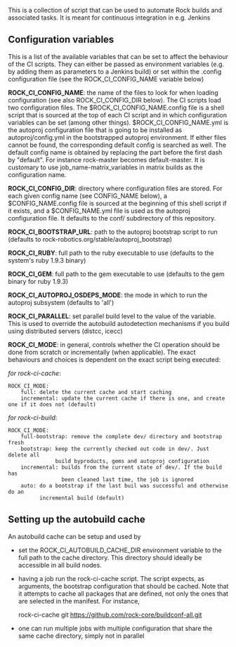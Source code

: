 This is a collection of script that can be used to automate Rock builds and
associated tasks. It is meant for continuous integration in e.g. Jenkins

Configuration variables
-----------------------
This is a list of the available variables that can be set to affect the behaviour
of the CI scripts. They can either be passed as environment variables (e.g. by
adding them as parameters to a Jenkins build) or set within the .config configuration
file (see the ROCK_CI_CONFIG_NAME variable below)

__ROCK_CI_CONFIG_NAME__: the name of the files to look for when loading
configuration (see also ROCK_CI_CONFIG_DIR below). The CI scripts load two
configuration files. The $ROCK_CI_CONFIG_NAME.config file is a shell script that
is sourced at the top of each CI script and in which configuration variables can
be set (among other things). $ROCK_CI_CONFIG_NAME.yml is the autoproj
configuration file that is going to be installed as autoproj/config.yml in the
bootstrapped autoproj environment. If either files cannot be found, the
corresponding default config is searched as well. The default config name is
obtained by replacing the part before the first dash by "default". For instance
rock-master becomes default-master. It is customary to use
job_name-matrix_variables in matrix builds as the configuration name.

__ROCK_CI_CONFIG_DIR__: directory where configuration files are stored. For each
given config name (see CONFIG_NAME below), a $CONFIG_NAME.config file is sourced
at the beginning of this shell script if it exists, and a $CONFIG_NAME.yml file
is used as the autoproj configuration file. It defaults to the conf/
subdirectory of this repository.

__ROCK_CI_BOOTSTRAP_URL__: path to the autoproj bootstrap script to run (defaults to
rock-robotics.org/stable/autoproj_bootstrap)

__ROCK_CI_RUBY__: full path to the ruby executable to use (defaults to the
system's ruby 1.9.3 binary)

__ROCK_CI_GEM__: full path to the gem executable to use (defaults to the gem
binary for ruby 1.9.3)

__ROCK_CI_AUTOPROJ_OSDEPS_MODE__: the mode in which to run the autoproj subsystem
(defaults to 'all')

__ROCK_CI_PARALLEL__: set parallel build level to the value of the variable.  This
is used to override the autobuild autodetection mechanisms if you build using
distributed servers (distcc, icecc)

__ROCK_CI_MODE__: in general, controls whether the CI operation should be done
from scratch or incrementally (when applicable). The exact behaviours and
choices is dependent on the exact script being executed:

_for rock-ci-cache_:
```
ROCK_CI_MODE:
    full: delete the current cache and start caching
    incremental: update the current cache if there is one, and create one if it does not (default)
```

_for rock-ci-build_:
```
ROCK_CI_MODE:
    full-bootstrap: remove the complete dev/ directory and bootstrap fresh
    bootstrap: keep the currently checked out code in dev/. Just delete all
               build byproducts, gems and autoproj configuration
    incremental: builds from the current state of dev/. If the build has
                 been cleaned last time, the job is ignored
    auto: do a bootstrap if the last buil was successful and otherwise do an
          incremental build (default)
```

Setting up the autobuild cache
------------------------------
An autobuild cache can be setup and used by
 - set the ROCK_CI_AUTOBUILD_CACHE_DIR environment variable to the full path to the
   cache directory. This directory should ideally be accessible in all build
   nodes.
 - having a job run the rock-ci-cache script. The script expects, as arguments,
   the bootstrap configuration that should be cached. Note that it attempts to
   cache all packages that are defined, not only the ones that are selected in
   the manifest. For instance,

    rock-ci-cache git https://github.com/rock-core/buildconf-all.git
 - one can run multiple jobs with multiple configuration that share the same cache directory, simply not in parallel
